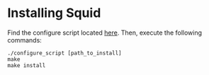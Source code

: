 # Installing Squid

Find the configure script located [here](../experiments/squid_setup_scripts). Then, execute
the following commands:

```
./configure_script [path_to_install]
make
make install
```
